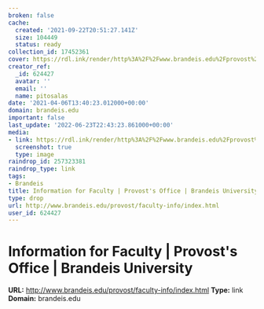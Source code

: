```yaml
---
broken: false
cache:
  created: '2021-09-22T20:51:27.141Z'
  size: 104449
  status: ready
collection_id: 17452361
cover: https://rdl.ink/render/http%3A%2F%2Fwww.brandeis.edu%2Fprovost%2Ffaculty-info%2Findex.html
creator_ref:
  _id: 624427
  avatar: ''
  email: ''
  name: pitosalas
date: '2021-04-06T13:40:23.012000+00:00'
domain: brandeis.edu
important: false
last_update: '2022-06-23T22:43:23.861000+00:00'
media:
- link: https://rdl.ink/render/http%3A%2F%2Fwww.brandeis.edu%2Fprovost%2Ffaculty-info%2Findex.html
  screenshot: true
  type: image
raindrop_id: 257323381
raindrop_type: link
tags:
- Brandeis
title: Information for Faculty | Provost's Office | Brandeis University
type: drop
url: http://www.brandeis.edu/provost/faculty-info/index.html
user_id: 624427
---
```


# Information for Faculty | Provost's Office | Brandeis University

**URL:** http://www.brandeis.edu/provost/faculty-info/index.html
**Type:** link
**Domain:** brandeis.edu
